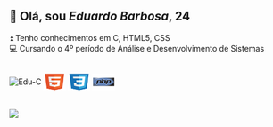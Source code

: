 
## 👋 Olá, sou *Eduardo Barbosa*, 24 <br>
:arrow_double_up: Tenho conhecimentos em C, HTML5, CSS <br>
:computer: Cursando o 4º período de Análise e Desenvolvimento de Sistemas <br>

<div style="display: inline_block"><br>
  <img align="center" alt="Edu-C" height="30" width="40" src="https://cdn.jsdelivr.net/gh/devicons/devicon/icons/c/c-original.svg" />
  <img align="center" alt="Edu-HTML" height="30" width="40" src="https://raw.githubusercontent.com/devicons/devicon/master/icons/html5/html5-original.svg">
  <img align="center" alt="Edu-CSS" height="30" width="40" src="https://raw.githubusercontent.com/devicons/devicon/master/icons/css3/css3-original.svg">
  <img align="center" alt="Edu-Js" height="30" width="40" src="https://raw.githubusercontent.com/devicons/devicon/master/icons/php/php-original.svg">
</div><br><br>
<div> 
  <a href="https://www.linkedin.com/in/eduardo-barbosa2" target="_blank"><img src="https://img.shields.io/badge/-LinkedIn-%230077B5?style=for-the-badge&logo=linkedin&logoColor=white" target="_blank"></a> 
</div>
